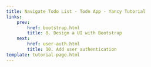 ```yaml
---
title: Navigate Todo List - Todo App - Yancy Tutorial
links:
    prev:
        href: bootstrap.html
        title: 8. Design a UI with Bootstrap
    next:
        href: user-auth.html
        title: 10. Add user authentication
template: tutorial-page.html
---
```



